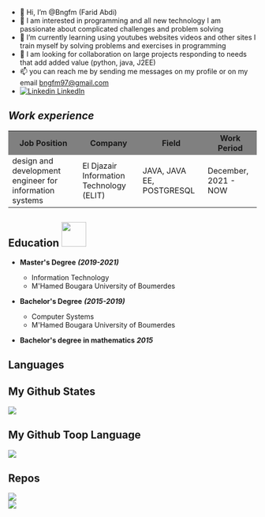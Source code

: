 - 👋 Hi, I’m @Bngfm (Farid Abdi)
- 👀 I am interested in programming and all new technology I am passionate about complicated challenges and problem solving
- 🌱 I’m currently learning using youtubes websites videos and other sites I train myself by solving problems and exercises in programming
- 💞️ I am looking for collaboration on large projects responding to needs that add added value (python, java, J2EE)
- 📫 you can reach me by sending me messages on my profile or on my email bngfm97@gmail.com
- [![Linkedin](https://i.stack.imgur.com/gVE0j.png) LinkedIn](https://www.linkedin.com/in/alfraidbong)
&nbsp;


<!---
Bngfm/Bngfm is a ✨ special ✨ repository because its `README.md` (this file) appears on your GitHub profile.
You can click the Preview link to take a look at your changes.
--->


## ***Work experience***

<table>
<tr style="background-color:gray;">
  <th> Job Position</th>
  <th> Company</th>
  <th> Field</th>
  <th> Work Period</th>
</tr>

<tr>
  <td>
    design and development engineer for information systems
  </td>
  
  <td>
    El Djazair Information Technology (ELIT)
  </td>
  
  <td>
    JAVA, JAVA EE, POSTGRESQL
  </td>
  
  <td>
    December, 2021 - NOW
  </td>
</tr>
  
</table>



## Education <img src="https://raw.githubusercontent.com/FortAwesome/Font-Awesome/6.x/svgs/solid/crown.svg" width="50" height="50">
- **Master's Degree** ***(2019-2021)***
  - Information Technology
  - M'Hamed Bougara University of Boumerdes

- **Bachelor's Degree** ***(2015-2019)***
  - Computer Systems
  - M'Hamed Bougara University of Boumerdes

- **Bachelor's degree in mathematics** ***2015***


## Languages







## My Github States
<img src="https://github-readme-stats.vercel.app/api?username=Bngfm&show_icons=true&theme=dark"/>
    
## My Github Toop Language
<img src="https://github-readme-stats.vercel.app/api/top-langs?username=Bngfm&theme=dark"/>    

## Repos
<div class="row">
  <div class="col"><img src="https://github-readme-stats.vercel.app/api/pin/?username=Bngfm&repo=ES6&theme=dark"/></div>  
  <div class="col"><img src="https://github-readme-stats.vercel.app/api/pin/?username=Bngfm&repo=Flask-App&theme=dark"/></div>  
</div>





